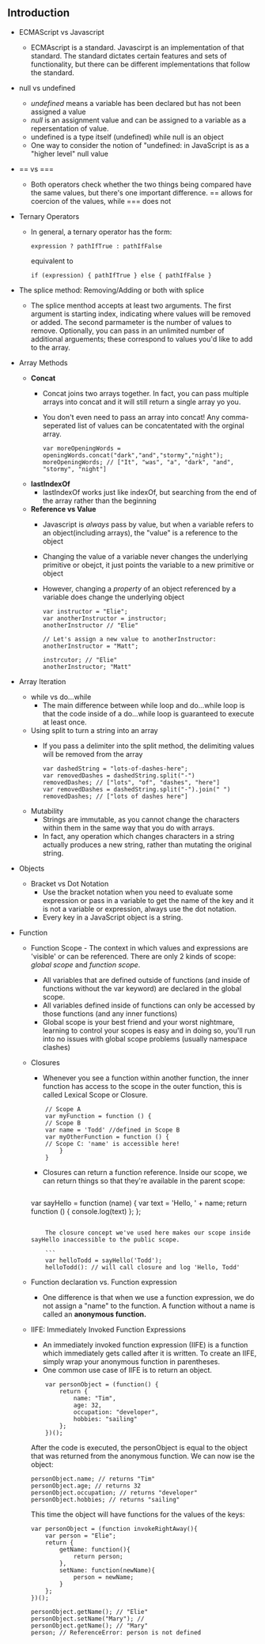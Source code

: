 ## Introduction

* ECMAScript vs Javascript
	* 	ECMAscript is a standard. Javascirpt is an implementation of that standard. The standard dictates certain features and sets of functionality, but there can be different implementations that follow the standard. 
* null vs undefined
	* *undefined* means a variable has been declared but has not been assigned a value
	* *null* is an assignment value and can be assigned to a variable as a repersentation of value. 
	* undefined is a type itself (undefined) while null is an object
	* One way to consider the notion of "undefined: in JavaScript is as a "higher level" null value
* == vs ===
	* Both operators check whether the two things being compared have the same values, but there's one important difference. == allows for coercion of the values, while === does not
* Ternary Operators
	* In general, a ternary operator has the form: 

		`expression ? pathIfTrue : pathIfFalse `
		
		equivalent to
			
		`if (expression) {
		    	pathIfTrue
		} else {
				pathIfFalse
		}`

* The splice method: Removing/Adding or both with splice
	* The splice menthod accepts at least two arguments. The first argument is starting index, indicating where values will be removed or added. The second parmameter is the number of values to remove. Optionally, you can pass in an unlimited number of additional arguements; these correspond to values you'd like to add to the array. 
* Array Methods
	* **Concat**
		* Concat joins two arrays together. In fact, you can pass multiple arrays into concat and it will still return a single array yo you. 
		* You don't even need to pass an array into concat! Any comma-seperated list of values can be concatentated with the orginal array. 

			```
			var moreOpeningWords = 
			openingWords.concat("dark","and","stormy","night");
			moreOpeningWords; // ["It", "was", "a", "dark", "and", "stormy", "night"]
			```
	* **lastIndexOf**
		* lastIndexOf works just like indexOf, but searching from the end of the array rather than the beginning
	* **Reference vs Value**
		* Javascript is *always* pass by value, but when a variable refers to an object(including arrays), the "value" is a reference to the object
		* Changing the value of a variable never changes the underlying primitive or obejct, it just points the variable to a new primitive or object 
		* However, changing a *property* of an object referenced by a variable does change the underlying object 

			```
			var instructor = "Elie";
			var anotherInstructor = instructor; 
			anotherInstructor // "Elie"
			
			// Let's assign a new value to anotherInstructor: 
			anotherInstructor = "Matt"; 
			
			instrcutor; // "Elie"
			anotherInstructor; "Matt"
			```
* Array Iteration 
	* while vs do...while
		* The main difference between while loop and do...while loop is that the code inside of a do...while loop is guaranteed to execute at least once. 
	* Using split to turn a string into an array 
		* If you pass a delimiter into the split method, the delimiting values will be removed from the array

			```
			var dashedString = "lots-of-dashes-here";
			var removedDashes = dashedString.split("-")
			removedDashes; // ["lots", "of", "dashes", "here"]
			var removedDashes = dashedString.split("-").join(" ")
			removedDashes; // ["lots of dashes here"]
			```
	* Mutability
		* Strings are immutable, as you cannot change the characters within them in the same way that you do with arrays. 
		* In fact, any operation which changes characters in a string actually produces a new string, rather than mutating the original string. 
* Objects
	* Bracket vs Dot Notation 
		* Use the bracket notation when you need to evaluate some expression or pass in a variable to get the name of the key and it is not a variable or expression, always use the dot notation. 
		* Every key in a JavaScript object is a string.
* Function 
	* Function Scope - The context in which values and expressions are 'visible' or can be referenced. There are only 2 kinds of scope: *global scope* and *function scope*. 
		* All variables that are defined outside of functions (and inside of functions without the var keyword) are declared in the global scope. 
		* All variables defined inside of functions can only be  accessed by those functions (and any inner functions)
		* Global scope is your best friend and your worst nightmare, learning to control your scopes is easy and in doing so, you'll run into no issues with global scope problems (usually namespace clashes)
	* Closures
		* Whenever you see a function within another function, the inner function has access to the scope in the outer function, this is called Lexical Scope or Closure. 
	
		```
			// Scope A
			var myFunction = function () {
			// Scope B 
			var name = 'Todd' //defined in Scope B
			var myOtherFunction = function () {
			// Scope C: 'name' is accessible here!
				}
			}	

		```
		
	
		* Closures can return a function reference. Inside our scope, we can return things so that they're available in the parent scope: 
			
			```
		var sayHello = function (name) {
				var text = 'Hello, ' + name; 
				return function () {
					console.log(text)
				};
		};
		```
		
			The closure concept we've used here makes our scope inside sayHello inaccessible to the public scope. 
			
			```
			var helloTodd = sayHello('Todd'); 
			helloTodd(): // will call closure and log 'Hello, Todd'
		```
	* Function declaration vs. Function expression 
		* One difference is that when we use a function expression, we do not assign a "name" to the function. A function without a name is called an **anonymous function.**
	* IIFE: Immediately Invoked Function Expressions
		* An immediately invoked function expression (IIFE) is a function which immediately gets called after it is written. To create an IIFE, simply wrap your anonymous function in parentheses. 
		* One common use case of IIFE is to return an object.
	
		```
			var personObject = (function() {
				return {
					name: "Tim",
					age: 32, 
					occupation: "developer", 
					hobbies: "sailing"
				};
			})();
		```
		 After the code is executed, the personObject is equal to the object that was returned from the anonymous function. We can now ise the object: 
		 
	 	```
	 	personObject.name; // returns "Tim"
		personObject.age; // returns 32
		personObject.occupation; // returns "developer"
		personObject.hobbies; // returns "sailing"
		
		```
			
		This time the object will have functions for the values of the keys: 
		
		```
		var personObject = (function invokeRightAway(){ 
			var person = "Elie"; 
			return {
				getName: function(){
					return person;
				}, 
				setName: function(newName){
					person = newName;
				}
			};
		})();
		
		personObject.getName(); // "Elie"
		personObject.setName("Mary"); //
		personObject.getName(); // "Mary"
		person; // ReferenceError: person is not defined
		```
		
		
		

		
		
		
		
		